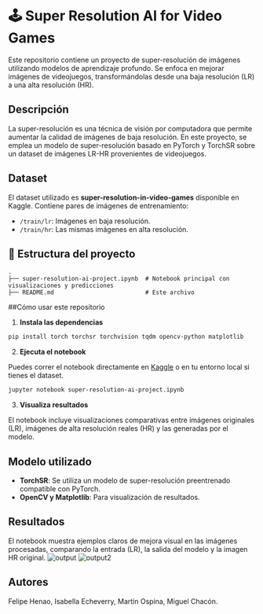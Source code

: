 # 🕹️ Super Resolution AI for Video Games

Este repositorio contiene un proyecto de super-resolución de imágenes utilizando modelos de aprendizaje profundo. Se enfoca en mejorar imágenes de videojuegos, transformándolas desde una baja resolución (LR) a una alta resolución (HR).

## Descripción

La super-resolución es una técnica de visión por computadora que permite aumentar la calidad de imágenes de baja resolución. En este proyecto, se emplea un modelo de super-resolución basado en PyTorch y TorchSR sobre un dataset de imágenes LR-HR provenientes de videojuegos.

## Dataset

El dataset utilizado es **super-resolution-in-video-games** disponible en Kaggle. Contiene pares de imágenes de entrenamiento:

- `/train/lr`: Imágenes en baja resolución.
- `/train/hr`: Las mismas imágenes en alta resolución.

## 📂 Estructura del proyecto

```
.
├── super-resolution-ai-project.ipynb  # Notebook principal con visualizaciones y predicciones
├── README.md                          # Este archivo
```

##Cómo usar este repositorio

1. **Instala las dependencias**

```bash
pip install torch torchsr torchvision tqdm opencv-python matplotlib
```

2. **Ejecuta el notebook**

Puedes correr el notebook directamente en [Kaggle](https://www.kaggle.com/) o en tu entorno local si tienes el dataset.

```bash
jupyter notebook super-resolution-ai-project.ipynb
```

3. **Visualiza resultados**

El notebook incluye visualizaciones comparativas entre imágenes originales (LR), imágenes de alta resolución reales (HR) y las generadas por el modelo.

## Modelo utilizado

- **TorchSR**: Se utiliza un modelo de super-resolución preentrenado compatible con PyTorch.
- **OpenCV y Matplotlib**: Para visualización de resultados.

## Resultados

El notebook muestra ejemplos claros de mejora visual en las imágenes procesadas, comparando la entrada (LR), la salida del modelo y la imagen HR original.
![output](https://github.com/user-attachments/assets/7ed3c66e-170d-4aea-8fed-9e80a321f6cb)
![output2](https://github.com/user-attachments/assets/a473849e-9b55-445f-9585-bee780521849)


## Autores

Felipe Henao, Isabella Echeverry, Martin Ospina, Miguel Chacón.
